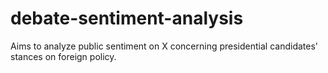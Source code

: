 # debate-sentiment-analysis
Aims to analyze public sentiment on X concerning presidential candidates' stances on foreign policy.
